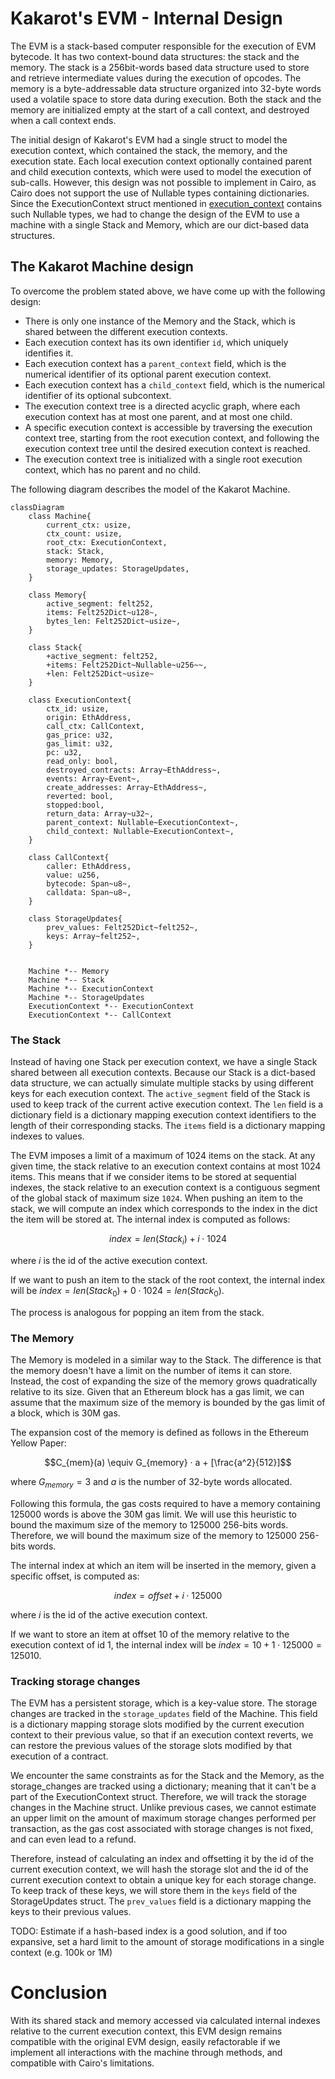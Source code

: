 # Kakarot's EVM - Internal Design

The EVM is a stack-based computer responsible for the execution of EVM bytecode.
It has two context-bound data structures: the stack and the memory. The stack is
a 256bit-words based data structure used to store and retrieve intermediate
values during the execution of opcodes. The memory is a byte-addressable data
structure organized into 32-byte words used a volatile space to store data
during execution. Both the stack and the memory are initialized empty at the
start of a call context, and destroyed when a call context ends.

The initial design of Kakarot's EVM had a single struct to model the execution
context, which contained the stack, the memory, and the execution state. Each
local execution context optionally contained parent and child execution
contexts, which were used to model the execution of sub-calls. However, this
design was not possible to implement in Cairo, as Cairo does not support the use
of Nullable types containing dictionaries. Since the ExecutionContext struct
mentioned in [execution_context](./execution_context.md) contains such Nullable
types, we had to change the design of the EVM to use a machine with a single
Stack and Memory, which are our dict-based data structures.

## The Kakarot Machine design

To overcome the problem stated above, we have come up with the following design:

- There is only one instance of the Memory and the Stack, which is shared
  between the different execution contexts.
- Each execution context has its own identifier `id`, which uniquely identifies
  it.
- Each execution context has a `parent_context` field, which is the numerical
  identifier of its optional parent execution context.
- Each execution context has a `child_context` field, which is the numerical
  identifier of its optional subcontext.
- The execution context tree is a directed acyclic graph, where each execution
  context has at most one parent, and at most one child.
- A specific execution context is accessible by traversing the execution context
  tree, starting from the root execution context, and following the execution
  context tree until the desired execution context is reached.
- The execution context tree is initialized with a single root execution
  context, which has no parent and no child.

The following diagram describes the model of the Kakarot Machine.

```mermaid
classDiagram
    class Machine{
        current_ctx: usize,
        ctx_count: usize,
        root_ctx: ExecutionContext,
        stack: Stack,
        memory: Memory,
        storage_updates: StorageUpdates,
    }

    class Memory{
        active_segment: felt252,
        items: Felt252Dict~u128~,
        bytes_len: Felt252Dict~usize~,
    }

    class Stack{
        +active_segment: felt252,
        +items: Felt252Dict~Nullable~u256~~,
        +len: Felt252Dict~usize~
    }

    class ExecutionContext{
        ctx_id: usize,
        origin: EthAddress,
        call_ctx: CallContext,
        gas_price: u32,
        gas_limit: u32,
        pc: u32,
        read_only: bool,
        destroyed_contracts: Array~EthAddress~,
        events: Array~Event~,
        create_addresses: Array~EthAddress~,
        reverted: bool,
        stopped:bool,
        return_data: Array~u32~,
        parent_context: Nullable~ExecutionContext~,
        child_context: Nullable~ExecutionContext~,
    }

    class CallContext{
        caller: EthAddress,
        value: u256,
        bytecode: Span~u8~,
        calldata: Span~u8~,
    }

    class StorageUpdates{
        prev_values: Felt252Dict~felt252~,
        keys: Array~felt252~,
    }


    Machine *-- Memory
    Machine *-- Stack
    Machine *-- ExecutionContext
    Machine *-- StorageUpdates
    ExecutionContext *-- ExecutionContext
    ExecutionContext *-- CallContext
```

### The Stack

Instead of having one Stack per execution context, we have a single Stack shared
between all execution contexts. Because our Stack is a dict-based data
structure, we can actually simulate multiple stacks by using different keys for
each execution context. The `active_segment` field of the Stack is used to keep
track of the current active execution context. The `len` field is a dictionary
field is a dictionary mapping execution context identifiers to the length of
their corresponding stacks. The `items` field is a dictionary mapping indexes to
values.

The EVM imposes a limit of a maximum of 1024 items on the stack. At any given
time, the stack relative to an execution context contains at most 1024 items.
This means that if we consider items to be stored at sequential indexes, the
stack relative to an execution context is a contiguous segment of the global
stack of maximum size `1024`. When pushing an item to the stack, we will compute
an index which corresponds to the index in the dict the item will be stored at.
The internal index is computed as follows:

$$index = len(Stack_i) + i \cdot 1024$$

where $i$ is the id of the active execution context.

If we want to push an item to the stack of the root context, the internal index
will be $index = len(Stack_0) + 0 \cdot 1024 = len(Stack_0)$.

The process is analogous for popping an item from the stack.

### The Memory

The Memory is modeled in a similar way to the Stack. The difference is that the
memory doesn't have a limit on the number of items it can store. Instead, the
cost of expanding the size of the memory grows quadratically relative to its
size. Given that an Ethereum block has a gas limit, we can assume that the
maximum size of the memory is bounded by the gas limit of a block, which is 30M
gas.

The expansion cost of the memory is defined as follows in the Ethereum Yellow
Paper:

$$C_{mem}(a) \equiv G_{memory} · a + [\frac{a^2}{512}]$$

where $G_{memory} = 3$ and $a$ is the number of 32-byte words allocated.

Following this formula, the gas costs required to have a memory containing
125000 words is above the 30M gas limit. We will use this heuristic to bound the
maximum size of the memory to 125000 256-bits words. Therefore, we will bound
the maximum size of the memory to 125000 256-bits words.

The internal index at which an item will be inserted in the memory, given a
specific offset, is computed as:

$$index = offset + i \cdot 125000$$

where $i$ is the id of the active execution context.

If we want to store an item at offset 10 of the memory relative to the execution
context of id 1, the internal index will be
$index = 10 + 1 \cdot 125000 = 125010$.

### Tracking storage changes

The EVM has a persistent storage, which is a key-value store. The storage
changes are tracked in the `storage_updates` field of the Machine. This field is
a dictionary mapping storage slots modified by the current execution context to
their previous value, so that if an execution context reverts, we can restore
the previous values of the storage slots modified by that execution of a
contract.

We encounter the same constraints as for the Stack and the Memory, as the
storage_changes are tracked using a dictionary; meaning that it can't be a part
of the ExecutionContext struct. Therefore, we will track the storage changes in
the Machine struct. Unlike previous cases, we cannot estimate an upper limit on
the amount of maximum storage changes performed per transaction, as the gas cost
associated with storage changes is not fixed, and can even lead to a refund.

Therefore, instead of calculating an index and offsetting it by the id of the
current execution context, we will hash the storage slot and the id of the
current execution context to obtain a unique key for each storage change. To
keep track of these keys, we will store them in the `keys` field of the
StorageUpdates struct. The `prev_values` field is a dictionary mapping the keys
to their previous values.

TODO: Estimate if a hash-based index is a good solution, and if too expansive,
set a hard limit to the amount of storage modifications in a single context
(e.g. 100k or 1M)

# Conclusion

With its shared stack and memory accessed via calculated internal indexes
relative to the current execution context, this EVM design remains compatible
with the original EVM design, easily refactorable if we implement all
interactions with the machine through methods, and compatible with Cairo's
limitations.
